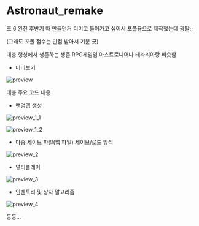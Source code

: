 # Astronaut_remake


초 6 완전 후반기 때 만들던거
디미고 들어가고 싶어서 포폴용으로 제작했는데 광탈;;

(그래도 포폴 점수는 만점 받아서 기분 굿)

대충 행성에서 생존하는 생존 RPG게임임
아스트로니어나 테라리아랑 비슷함

- 미리보기

![preview](imgs/preview.gif)


대충 주요 코드 내용
- 랜덤맵 생성

![preview_1_1](imgs/preview1_1.gif)

![preview_1_2](imgs/preview1_2.gif)

- 다중 세이브 파일(맵 파일) 세이브/로드 방식

![preview_2](imgs/preview2.gif)

- 멀티플레이

![preview_3](imgs/preview3.gif)

- 인벤토리 및 상자 알고리즘

![preview_4](imgs/preview4.gif)

등등...
